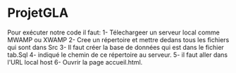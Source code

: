 # ProjetGLA
Pour exécuter notre code il faut: 
1- Télechargeer un serveur local comme MWAMP ou XWAMP
2- Cree un répertoire et mettre dedans tous les fichiers qui sont dans Src 
3- Il faut créer la base de données qui est dans le fichier tab.Sql
4- indiqué le chemin de ce répertoire au serveur.
5- il faut aller dans l'URL local host 
6- Ouvrir la page accueil.html.

